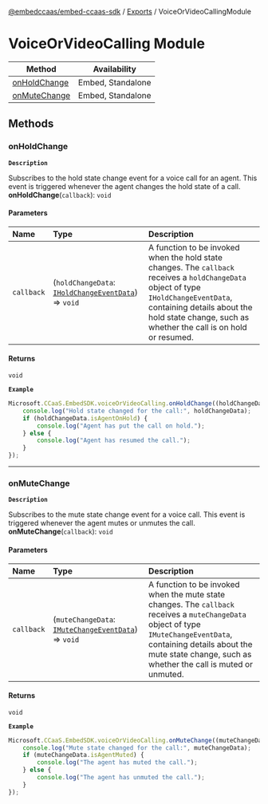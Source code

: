 [@embedccaas/embed-ccaas-sdk](../README.md) / [Exports](../modules.md) / VoiceOrVideoCallingModule


# VoiceOrVideoCalling Module
| Method | Availability |
| ------ | ------------ |
| [onHoldChange](VoiceOrVideoCallingModule.md#onholdchange) | Embed, Standalone |
| [onMuteChange](VoiceOrVideoCallingModule.md#onmutechange) | Embed, Standalone |



## Methods

### onHoldChange
**`Description`**

Subscribes to the hold state change event for a voice call for an agent.
This event is triggered whenever the agent changes the hold state of a call.
**onHoldChange**(`callback`): `void`

#### Parameters

| Name       | Type                                                                                          | Description                                                                                                                                                                                                                             |
| :--------- | :-------------------------------------------------------------------------------------------- | :-------------------------------------------------------------------------------------------------------------------------------------------------------------------------------------------------------------------------------------- |
| `callback` | (`holdChangeData`: [`IHoldChangeEventData`](../interfaces/IHoldChangeEventData.md)) => `void` | A function to be invoked when the hold state changes. The `callback` receives a `holdChangeData` object of type `IHoldChangeEventData`, containing details about the hold state change, such as whether the call is on hold or resumed. |

#### Returns

`void`


**`Example`**

```ts
Microsoft.CCaaS.EmbedSDK.voiceOrVideoCalling.onHoldChange((holdChangeData) => {
	console.log("Hold state changed for the call:", holdChangeData);
	if (holdChangeData.isAgentOnHold) {
		console.log("Agent has put the call on hold.");
	} else {
		console.log("Agent has resumed the call.");
	}
});
```


---

### onMuteChange
**`Description`**

Subscribes to the mute state change event for a voice call.
This event is triggered whenever the agent mutes or unmutes the call.
**onMuteChange**(`callback`): `void`

#### Parameters

| Name       | Type                                                                                          | Description                                                                                                                                                                                                                           |
| :--------- | :-------------------------------------------------------------------------------------------- | :------------------------------------------------------------------------------------------------------------------------------------------------------------------------------------------------------------------------------------ |
| `callback` | (`muteChangeData`: [`IMuteChangeEventData`](../interfaces/IMuteChangeEventData.md)) => `void` | A function to be invoked when the mute state changes. The `callback` receives a `muteChangeData` object of type `IMuteChangeEventData`, containing details about the mute state change, such as whether the call is muted or unmuted. |

#### Returns

`void`


**`Example`**

```ts
Microsoft.CCaaS.EmbedSDK.voiceOrVideoCalling.onMuteChange((muteChangeData) => {
	console.log("Mute state changed for the call:", muteChangeData);
	if (muteChangeData.isAgentMuted) {
		console.log("The agent has muted the call.");
	} else {
		console.log("The agent has unmuted the call.");
	}
});
```
